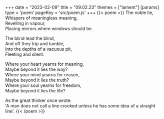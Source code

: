 +++
date = "2023-02-09"
title = "09.02.23"
themes = ["lament"]
[params]
  type = 'poem'
  pageKey = 'src/poem.js'
+++
{{< poem >}}
The noble lie,  
Whispers of meaningless meaning,  
Revelling in vapour,  
Placing mirrors where windows should be.  
  
The blind lead the blind,  
And off they trip and tumble,  
Into the depths of a vacuous pit,  
Fleeting and silent.  
  
Where your heart yearns for meaning,  
Maybe beyond it lies the way?  
Where your mind yearns for reason,  
Maybe beyond it lies the truth?  
Where your soul yearns for freedom,  
Maybe beyond it lies the life?  
  
As the great thinker once wrote:  
'A man does not call a line crooked unless he has some idea of a straight line'.
{{< /poem >}}